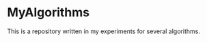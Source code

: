 <!--
 * @Author: Haotian Bai
 * @Github: https://github.com/164140757
 * @Date: 2020-06-04 13:01:31
 * @LastEditors: Haotian Bai
 * @LastEditTime: 2020-06-08 12:10:08
 * @FilePath: \Algorithms\README.md
 * @Description:  
--> 
# MyAlgorithms
This is a repository written in my experiments for several algorithms.
